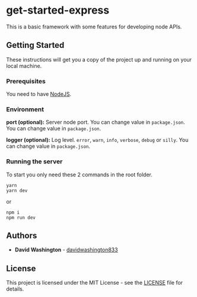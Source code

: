 # get-started-express

This is a basic framework with some features for developing node APIs.

## Getting Started

These instructions will get you a copy of the project up and running on your local machine.

### Prerequisites

You need to have [NodeJS](https://nodejs.org/en/).

### Environment

**port (optional):** Server node port. You can change value in `package.json`. You can change value in `package.json`.

**logger (optional):** Log level. `error`, `warn`, `info`, `verbose`, `debug` or `silly`. You can change value in `package.json`.

### Running the server

To start you only need these 2 commands in the root folder.
```
yarn
yarn dev
```
or
```
npm i
npm run dev
```

## Authors

* **David Washington** - [davidwashington833](https://github.com/DavidWashington833)

## License

This project is licensed under the MIT License - see the [LICENSE](LICENSE) file for details.
